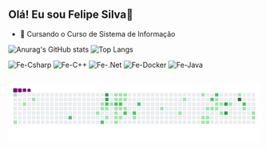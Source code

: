 ## Olá! Eu sou Felipe Silva👋

- 🌱 Cursando o Curso de Sistema de Informação
  
![Anurag's GitHub stats](https://github-readme-stats.vercel.app/api?username=Miyamura1101&show_icons=true&bg_color=00000000)
![Top Langs](https://github-readme-stats.vercel.app/api/top-langs/?username=Miyamura1101&layout=compact&show_icons=true&bg_color=00000000)

<div>
  <img aling="center" alt ="Fe-Csharp" heigth="30" width="40" src="https://cdn.jsdelivr.net/gh/devicons/devicon@latest/icons/csharp/csharp-original.svg" /> 
  <img aling="center" alt ="Fe-C++"heigth="30" width="40" src="https://cdn.jsdelivr.net/gh/devicons/devicon@latest/icons/cplusplus/cplusplus-original.svg" />          
  <img aling="center" alt ="Fe-.Net"heigth="30" width="40" src="https://cdn.jsdelivr.net/gh/devicons/devicon@latest/icons/dotnetcore/dotnetcore-original.svg" />  
  <img aling="center" alt ="Fe-Docker"heigth="30" width="40"  src="https://cdn.jsdelivr.net/gh/devicons/devicon@latest/icons/docker/docker-original-wordmark.svg" />  
  <img aling="center" alt ="Fe-Java" heigth="30" width="40" src="https://cdn.jsdelivr.net/gh/devicons/devicon@latest/icons/java/java-original.svg" />        
</div>

##

![snake gif](https://github.com/Miyamura1101/Miyamura1101/blob/output/github-contribution-grid-snake.gif)




